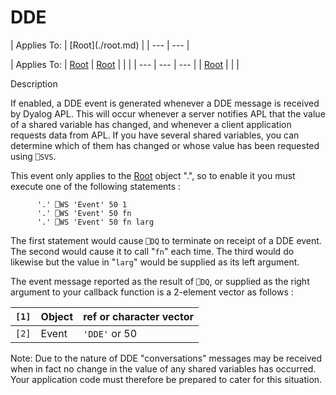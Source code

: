




<h1 class="heading"><span class="name">DDE</span></h1>
| Applies To: | [Root](./root.md) |
| --- | ---  |

| Applies To: | [Root](./root.md) | [Root](./root.md) |  |  |
| --- | --- | ---  |
| [Root](./root.md) |  |  |


Description


If enabled, a DDE event is generated whenever a DDE message is received by Dyalog APL. This will occur whenever a server notifies APL that the value of a shared variable has changed, and whenever a client application requests data from APL. If you have several shared variables, you can determine which of them has changed or whose value has been requested using `⎕SVS`.



This event only applies to the [Root](./root.md) object ".", so to enable it you must execute one of the following statements :
```apl
      '.' ⎕WS 'Event' 50 1
      '.' ⎕WS 'Event' 50 fn
      '.' ⎕WS 'Event' 50 fn larg
```


The first statement would cause `⎕DQ` to terminate on receipt of a DDE event. The second would cause it to call "`fn`" each time. The third would do likewise but the value in "`larg`" would be supplied as its left argument.


The event message reported as the result of `⎕DQ`, or supplied as the right argument to your callback function is a 2-element vector as follows :

| `[1]` | Object | ref or character vector |
| --- | --- | ---  |
| `[2]` | Event | `'DDE'` or 50 |


Note: Due to the nature of DDE "conversations" messages may be received when in fact no change in the value of any shared variables has occurred. Your application code must therefore be prepared to cater for this situation.


